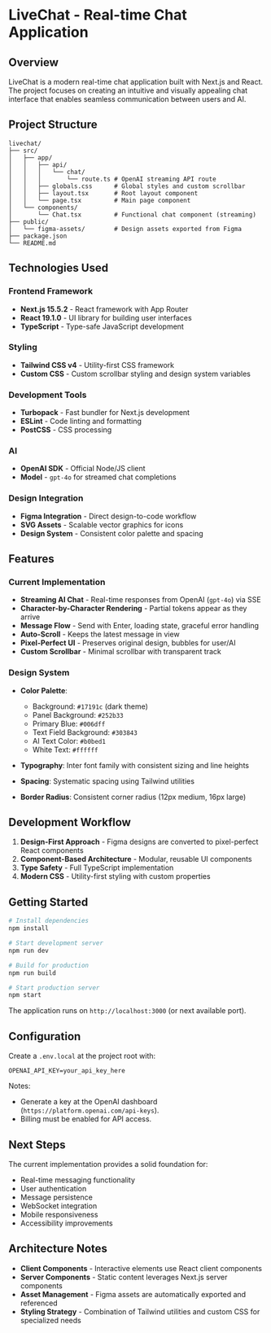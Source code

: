 # LiveChat - Real-time Chat Application

## Overview

LiveChat is a modern real-time chat application built with Next.js and React. The project focuses on creating an intuitive and visually appealing chat interface that enables seamless communication between users and AI.

## Project Structure

```
livechat/
├── src/
│   ├── app/
│   │   ├── api/
│   │   │   └── chat/
│   │   │       └── route.ts # OpenAI streaming API route
│   │   ├── globals.css      # Global styles and custom scrollbar
│   │   ├── layout.tsx       # Root layout component
│   │   └── page.tsx         # Main page component
│   └── components/
│       └── Chat.tsx         # Functional chat component (streaming)
├── public/
│   └── figma-assets/        # Design assets exported from Figma
├── package.json
└── README.md
```

## Technologies Used

### Frontend Framework
- **Next.js 15.5.2** - React framework with App Router
- **React 19.1.0** - UI library for building user interfaces
- **TypeScript** - Type-safe JavaScript development

### Styling
- **Tailwind CSS v4** - Utility-first CSS framework
- **Custom CSS** - Custom scrollbar styling and design system variables

### Development Tools
- **Turbopack** - Fast bundler for Next.js development
- **ESLint** - Code linting and formatting
- **PostCSS** - CSS processing
 
### AI
- **OpenAI SDK** - Official Node/JS client
- **Model** - `gpt-4o` for streamed chat completions

### Design Integration
- **Figma Integration** - Direct design-to-code workflow
- **SVG Assets** - Scalable vector graphics for icons
- **Design System** - Consistent color palette and spacing

## Features

### Current Implementation
- **Streaming AI Chat** - Real-time responses from OpenAI (`gpt-4o`) via SSE
- **Character-by-Character Rendering** - Partial tokens appear as they arrive
- **Message Flow** - Send with Enter, loading state, graceful error handling
- **Auto-Scroll** - Keeps the latest message in view
- **Pixel-Perfect UI** - Preserves original design, bubbles for user/AI
- **Custom Scrollbar** - Minimal scrollbar with transparent track

### Design System
- **Color Palette**:
  - Background: `#17191c` (dark theme)
  - Panel Background: `#252b33`
  - Primary Blue: `#006dff`
  - Text Field Background: `#303843`
  - AI Text Color: `#b0bed1`
  - White Text: `#ffffff`

- **Typography**: Inter font family with consistent sizing and line heights
- **Spacing**: Systematic spacing using Tailwind utilities
- **Border Radius**: Consistent corner radius (12px medium, 16px large)

## Development Workflow

1. **Design-First Approach** - Figma designs are converted to pixel-perfect React components
2. **Component-Based Architecture** - Modular, reusable UI components
3. **Type Safety** - Full TypeScript implementation
4. **Modern CSS** - Utility-first styling with custom properties

## Getting Started

```bash
# Install dependencies
npm install

# Start development server
npm run dev

# Build for production
npm run build

# Start production server
npm start
```

The application runs on `http://localhost:3000` (or next available port).

## Configuration

Create a `.env.local` at the project root with:

```
OPENAI_API_KEY=your_api_key_here
```

Notes:
- Generate a key at the OpenAI dashboard (`https://platform.openai.com/api-keys`).
- Billing must be enabled for API access.

## Next Steps

The current implementation provides a solid foundation for:
- Real-time messaging functionality
- User authentication
- Message persistence
- WebSocket integration
- Mobile responsiveness
- Accessibility improvements

## Architecture Notes

- **Client Components** - Interactive elements use React client components
- **Server Components** - Static content leverages Next.js server components
- **Asset Management** - Figma assets are automatically exported and referenced
- **Styling Strategy** - Combination of Tailwind utilities and custom CSS for specialized needs
